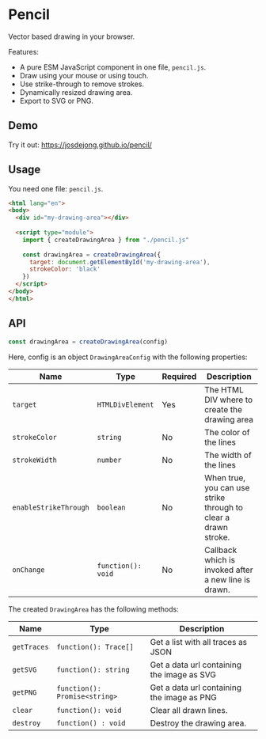 # Pencil

Vector based drawing in your browser.

Features:

- A pure ESM JavaScript component in one file, `pencil.js`.
- Draw using your mouse or using touch.
- Use strike-through to remove strokes.
- Dynamically resized drawing area.
- Export to SVG or PNG.

## Demo

Try it out: https://josdejong.github.io/pencil/

## Usage

You need one file: `pencil.js`.

```html
<html lang="en">
<body>
  <div id="my-drawing-area"></div>
  
  <script type="module">
    import { createDrawingArea } from "./pencil.js"
  
    const drawingArea = createDrawingArea({ 
      target: document.getElementById('my-drawing-area'),
      strokeColor: 'black'
    })
  </script>
</body>
</html>
```

## API

```js
const drawingArea = createDrawingArea(config)
```

Here, config is an object `DrawingAreaConfig` with the following properties:

| Name                  | Type               | Required | Description                                                    |
|-----------------------|--------------------|----------|----------------------------------------------------------------|
| `target`              | `HTMLDivElement`   | Yes      | The HTML DIV where to create the drawing area                  |
| `strokeColor`         | `string`           | No       | The color of the lines                                         |
| `strokeWidth`         | `number`           | No       | The width of the lines                                         |
| `enableStrikeThrough` | `boolean`          | No       | When true, you can use strike through to clear a drawn stroke. |
| `onChange`            | `function(): void` | No       | Callback which is invoked after a new line is drawn.           |

The created `DrawingArea` has the following methods:

| Name        | Type                          | Description                                |
|-------------|-------------------------------|--------------------------------------------|
| `getTraces` | `function(): Trace[]`         | Get a list with all traces as JSON         |
| `getSVG`    | `function(): string`          | Get a data url containing the image as SVG |
| `getPNG`    | `function(): Promise<string>` | Get a data url containing the image as PNG |
| `clear`     | `function(): void`            | Clear all drawn lines.                     |
| `destroy`   | `function() : void`           | Destroy the drawing area.                  |
